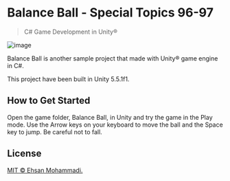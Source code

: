 ﻿# Balance Ball - Special Topics 96-97

> C# Game Development in Unity®

![image](https://github.com/ehsan-mohammadi/Balance-Ball-Unity3D-Game/blob/master/GIF/Balance_Ball_gif.gif)

Balance Ball is another sample project that made with Unity® game engine in C#.

This project have been built in Unity 5.5.1f1.

## How to Get Started

Open the game folder, Balance Ball, in Unity and try the game in the Play mode. Use the Arrow keys on your keyboard to move the ball and the Space key to jump. Be careful not to fall.

## License

[MIT © Ehsan Mohammadi.](../master/LICENSE)
